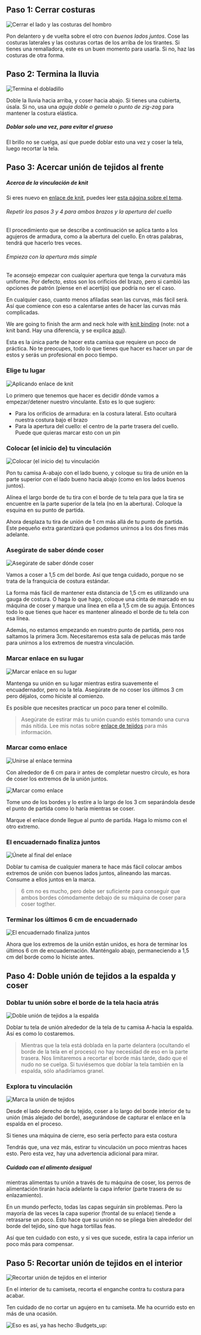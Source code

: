 
## Paso 1: Cerrar costuras

![Cerrar el lado y las costuras del hombro](step01.png)

Pon delantero y de vuelta sobre el otro con _buenos lados juntos_. Cose las costuras laterales y las costuras cortas de los arriba de los tirantes. Si tienes una remalladora, este es un buen momento para usarla. Si no, haz las costuras de otra forma.

## Paso 2: Termina la lluvia

![Termina el dobladillo](step02.png)

Doble la lluvia hacia arriba, y coser hacia abajo. Si tienes una cubierta, úsala. Si no, usa una _aguja doble o gemela_ o _punto de zig-zag_ para mantener la costura elástica.

<Note>

##### Doblar solo una vez, para evitar el grueso
El brillo no se cuelga, así que puede doblar esto una vez y coser la tela, luego recortar la tela.

</Note>

## Paso 3: Acercar unión de tejidos al frente

<Note>

##### Acerca de la vinculación de knit

Si eres nuevo en [enlace de knit](/docs/sewing/knit-binding), puedes leer [esta página sobre el tema](/docs/sewing/knit-binding).

###### Repetir los pasos 3 y 4 para ambos brazos y la apertura del cuello

El procedimiento que se describe a continuación se aplica tanto a los agujeros de armadura, como a la abertura del cuello. En otras palabras, tendrá que hacerlo tres veces.

###### Empieza con la apertura más simple

Te aconsejo empezar con cualquier apertura que tenga la curvatura más uniforme. Por defecto, estos son los orificios del brazo, pero si cambió las opciones de patrón (piense en el acertijo) que podría no ser el caso.

En cualquier caso, cuanto menos afiladas sean las curvas, más fácil será. Así que comience con eso a calentarse antes de hacer las curvas más complicadas.

</Note>

We are going to finish the arm and neck hole with [knit binding](/docs/sewing/knit-binding) (note: not a knit band. Hay una diferencia, y se explica [aquí](/docs/sewing/knit-binding)).

<Note>

Esta es la única parte de hacer esta camisa que requiere un poco de práctica. No te preocupes, todo lo que tienes que hacer es hacer un par de estos y serás un profesional en poco tiempo.

</Note>

### Elige tu lugar

![Aplicando enlace de knit](step03a.png)

Lo primero que tenemos que hacer es decidir dónde vamos a empezar/detener nuestro vinculante. Esto es lo que sugiero:

  - Para los orificios de armadura: en la costura lateral. Esto ocultará nuestra costura bajo el brazo
  - Para la apertura del cuello: el centro de la parte trasera del cuello. Puede que quieras marcar esto con un pin

### Colocar (el inicio de) tu vinculación

![Colocar (el inicio de) tu vinculación](step03b.png)

Pon tu camisa A-abajo con el lado bueno, y coloque su tira de unión en la parte superior con el lado bueno hacia abajo (como en los lados buenos juntos).

Alínea el largo borde de tu tira con el borde de tu tela para que la tira se encuentre en la parte superior de la tela (no en la abertura). Coloque la esquina en su punto de partida.

Ahora desplaza tu tira de unión de 1 cm más allá de tu punto de partida. Este pequeño extra garantizará que podamos unirnos a los dos fines más adelante.

### Asegúrate de saber dónde coser

![Asegúrate de saber dónde coser](step03c.png)

Vamos a coser a 1,5 cm del borde. Así que tenga cuidado, porque no se trata de la franquicia de costura estándar.

<Tip>

La forma más fácil de mantener esta distancia de 1,5 cm es utilizando una gauga de costura. 
O haga lo que hago, coloque una cinta de marcado en su máquina de coser y marque una línea en ella a 1,5 cm de su aguja. 
Entonces todo lo que tienes que hacer es mantener alineado el borde de tu tela con esa línea.

</Tip>

Además, no estamos empezando en nuestro punto de partida, pero nos saltamos la primera 3cm. Necesitaremos esta sala de pelucas más tarde para unirnos a los extremos de nuestra vinculación.

### Marcar enlace en su lugar

![Marcar enlace en su lugar](step03d.png)

Mantenga su unión en su lugar mientras estira suavemente el encuadernador, pero no la tela. Asegúrate de no coser los últimos 3 cm pero déjalos, como hiciste al comienzo.

Es posible que necesites practicar un poco para tener el colmillo.

> Asegúrate de estirar más tu unión cuando estés tomando una curva más nítida. Lee mis notas sobre [enlace de tejidos](/docs/sewing/knit-binding) para más información.

### Marcar como enlace

![Unirse al enlace termina](step03e.png)

Con alrededor de 6 cm para ir antes de completar nuestro círculo, es hora de coser los extremos de la unión juntos.

![Marcar como enlace](step03f.png)

Tome uno de los bordes y lo estire a lo largo de los 3 cm separándola desde el punto de partida como lo haría mientras se coser.

Marque el enlace donde llegue al punto de partida. Haga lo mismo con el otro extremo.

### El encuadernado finaliza juntos

![Únete al final del enlace](step03g.png)

Doblar tu camisa de cualquier manera te hace más fácil colocar ambos extremos de unión con buenos lados juntos, alineando las marcas. Consume a ellos juntos en la marca.

> 6 cm no es mucho, pero debe ser suficiente para conseguir que ambos bordes cómodamente debajo de su máquina de coser para coser togther.

### Terminar los últimos 6 cm de encuadernado

![El encuadernado finaliza juntos](step03h.png)

Ahora que los extremos de la unión están unidos, es hora de terminar los últimos 6 cm de encuadernación. Manténgalo abajo, permaneciendo a 1,5 cm del borde como lo hiciste antes.

## Paso 4: Doble unión de tejidos a la espalda y coser

### Doblar tu unión sobre el borde de la tela hacia atrás

![Doble unión de tejidos a la espalda](step04a.png)


Doblar tu tela de unión alrededor de la tela de tu camisa A-hacia la espalda. Así es como lo costaremos.

> Mientras que la tela está doblada en la parte delantera (ocultando el borde de la tela en el proceso) no hay necesidad de eso en la parte trasera. Nos limitaremos a recortar el borde más tarde, dado que el nudo no se cuelga. Si tuviésemos que doblar la tela también en la espalda, sólo añadiríamos granel.

### Explora tu vinculación

![Marca la unión de tejidos](step04b.png)

Desde el lado derecho de tu tejido, coser a lo largo del borde interior de tu unión (más alejado del borde), asegurándose de capturar el enlace en la espalda en el proceso.

<Note>

Si tienes una máquina de cierre, eso sería perfecto para esta costura

</Note>

Tendrás que, una vez más, estirar tu vinculación un poco mientras haces esto. Pero esta vez, hay una advertencia adicional para mirar.

<Note>

##### Cuidado con el alimento desigual
mientras alimentas tu unión a través de tu máquina de coser, los perros de alimentación tirarán hacia adelante la capa inferior (parte trasera de su enlazamiento). 

En un mundo perfecto, todas las capas seguirán sin problemas. 
Pero la mayoría de las veces la capa superior (frontal de su enlace) tiende a retrasarse un poco. 
Esto hace que su unión no se pliega bien alrededor del borde del tejido, sino que haga tortillas feas.

Así que ten cuidado con esto, y si ves que sucede, estira la capa inferior un poco más para compensar.

</Note>

## Paso 5: Recortar unión de tejidos en el interior

![Recortar unión de tejidos en el interior](step05.png)

En el interior de tu camiseta, recorta el enganche contra tu costura para acabar.

<Note>

Ten cuidado de no cortar un agujero en tu camiseta. Me ha ocurrido esto en más de una ocasión.

</Note>

![Eso es así, ya has hecho :Budgets_up:](finished.gif)

